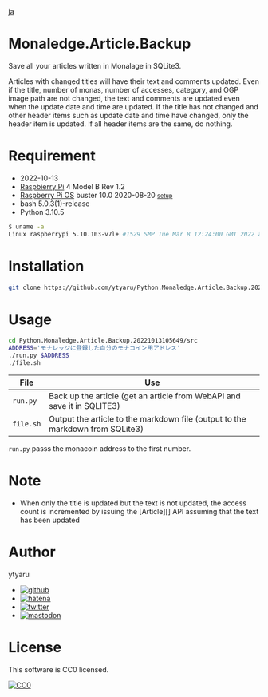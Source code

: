 [ja](./README.ja.md)

# Monaledge.Article.Backup

Save all your articles written in Monalage in SQLite3.

Articles with changed titles will have their text and comments updated. Even if the title, number of monas, number of accesses, category, and OGP image path are not changed, the text and comments are updated even when the update date and time are updated. If the title has not changed and other header items such as update date and time have changed, only the header item is updated. If all header items are the same, do nothing.

<!--

# DEMO

* [demo](https://ytyaru.github.io/Python.Monaledge.Article.Backup.20221013105649/)

![img](https://github.com/ytyaru/Python.Monaledge.Article.Backup.20221013105649/blob/master/doc/0.png?raw=true)

# Features

* sales point

-->

# Requirement

* <time datetime="2022-10-13T10:56:46+0900">2022-10-13</time>
* [Raspbierry Pi](https://ja.wikipedia.org/wiki/Raspberry_Pi) 4 Model B Rev 1.2
* [Raspberry Pi OS](https://ja.wikipedia.org/wiki/Raspbian) buster 10.0 2020-08-20 <small>[setup](http://ytyaru.hatenablog.com/entry/2020/10/06/111111)</small>
* bash 5.0.3(1)-release
* Python 3.10.5

```sh
$ uname -a
Linux raspberrypi 5.10.103-v7l+ #1529 SMP Tue Mar 8 12:24:00 GMT 2022 armv7l GNU/Linux
```

# Installation

```sh
git clone https://github.com/ytyaru/Python.Monaledge.Article.Backup.20221013105649
```

# Usage

```sh
cd Python.Monaledge.Article.Backup.20221013105649/src
ADDRESS='モナレッジに登録した自分のモナコイン用アドレス'
./run.py $ADDRESS
./file.sh
```

File|Use
----|---
`run.py`|Back up the article (get an article from WebAPI and save it in SQLITE3)
`file.sh`|Output the article to the markdown file (output to the markdown from SQLite3)

`run.py` passs the monacoin address to the first number.

# Note

* When only the title is updated but the text is not updated, the access count is incremented by issuing the [Article][] API assuming that the text has been updated

# Author

ytyaru

* [![github](http://www.google.com/s2/favicons?domain=github.com)](https://github.com/ytyaru "github")
* [![hatena](http://www.google.com/s2/favicons?domain=www.hatena.ne.jp)](http://ytyaru.hatenablog.com/ytyaru "hatena")
* [![twitter](http://www.google.com/s2/favicons?domain=twitter.com)](https://twitter.com/ytyaru1 "twitter")
* [![mastodon](http://www.google.com/s2/favicons?domain=mstdn.jp)](https://mstdn.jp/web/accounts/233143 "mastdon")

# License

This software is CC0 licensed.

[![CC0](http://i.creativecommons.org/p/zero/1.0/88x31.png "CC0")](http://creativecommons.org/publicdomain/zero/1.0/deed.en)

